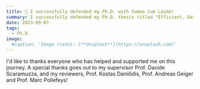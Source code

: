 ```yaml
---
title: 🧠 I successfully defended my Ph.D. with Summa Cum Laude!
summary: I successfully defended my Ph.D. thesis titled "Efficient, Data-driven Perception with Event Cameras".
date: 2023-09-07
tags:
  - Ph.D.
image:
  #caption: 'Image credit: [**Unsplash**](https://unsplash.com)'
---
```


I'd like to thanks everyone who has helped and supported me on this journey. A special thanks goes out to my supervisor Prof. Davide Scaramuzza, and my reviewers, Prof. Kostas Daniilidis, Prof. Andreas Geiger and Prof. Marc Pollefeys!